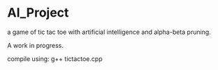 # AI_Project
a game of tic tac toe with artificial intelligence and alpha-beta pruning.

A work in progress.

compile using:
g++ tictactoe.cpp
